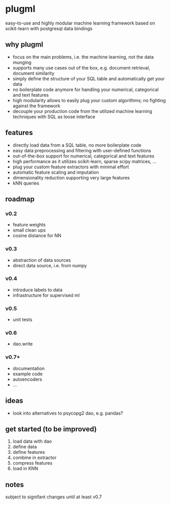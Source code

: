 # plugml
easy-to-use and highly modular machine learning framework based on scikit-learn with postgresql data bindings

## why plugml
* focus on the main problems, i.e. the machine learning, not the data munging
* supports many use cases out of the box, e.g. document retrieval, document similarity
* simply define the structure of your SQL table and automatically get your data
* no boilerplate code anymore for handling your numerical, categorical and text features
* high modularity allows to easily plug your custom algorithms; no fighting against the framework
* decouple your production code from the utilized machine learning techniques with SQL as loose interface

## features
* directly load data from a SQL table, no more boilerplate code
* easy data preprocessing and filtering with user-defined functions
* out-of-the-box support for numerical, categorical and text features
* high performance as it utilizes scikit-learn, sparse scipy matrices, ...
* plug your custom feature extractors with minimal effort
* automatic feature scaling and imputation
* dimensionality reduction supporting very large features
* kNN queries

## roadmap
### v0.2
* feature weights
* small clean ups
* cosine distance for NN

### v0.3
* abstraction of data sources
* direct data source, i.e. from numpy

### v0.4
* introduce labels to data
* infrastructure for supervised ml

### v0.5
* unit tests

### v0.6
* dao.write

### v0.7+
* documentation
* example code
* autoencoders
* ...

## ideas
* look into alternatives to psycopg2 dao, e.g. pandas?

## get started (to be improved)
1. load data with dao
2. define data
3. define features
4. combine in extractor
5. compress features
6. load in KNN

## notes
subject to signifant changes until at least v0.7
